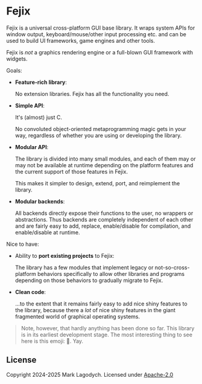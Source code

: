 # Fejix

Fejix is a universal cross-platform GUI base library.
It wraps system APIs for window output, keyboard/mouse/other input processing etc.
and can be used to build UI frameworks, game engines and other tools.

Fejix is *not* a graphics rendering engine or a full-blown GUI framework with widgets.

Goals:

* **Feature-rich library**:

    No extension libraries. Fejix has all the functionality you need.

* **Simple API**:

    It's (almost) just C.

    No convoluted object-oriented metaprogramming magic gets in your way,
    regardless of whether you are using or developing the library.

* **Modular API**:

    The library is divided into many small modules, and each of them may or may not be available at
    runtime depending on the platform features and the current support of those features in Fejix.

    This makes it simpler to design, extend, port, and reimplement the library.

* **Modular backends**:

    All backends directly expose their functions to the user, no wrappers or abstractions.
    Thus backends are completely independent of each other and are fairly easy to add,
    replace, enable/disable for compilation, and enable/disable at runtime.

Nice to have:

* Ability to **port existing projects** to Fejix:

    The library has a few modules that implement legacy or not-so-cross-platform behaviors
    specifically to allow other libraries and programs depending on those behaviors to gradually
    migrate to Fejix.

* **Clean code**:

    ...to the extent that it remains fairly easy to add nice shiny features to the library, because
    there a *lot* of nice shiny features in the giant fragmented world of graphical operating
    systems.


> Note, however, that hardly anything has been done so far.
> This library is in its earliest development stage.
> The most interesting thing to see here is this emoji: 🌸.
> Yay.


## License

Copyright 2024-2025 Mark Lagodych.
Licensed under [Apache-2.0](./LICENSE.txt>)
